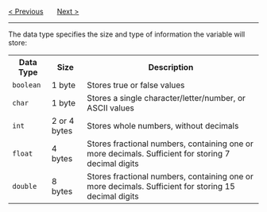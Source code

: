 <a href="/User-Input.md">&lt; Previous</a>
&nbsp;&nbsp;&nbsp;&nbsp;&nbsp;
<a href="/Data-Types/Numbers.md">Next &gt;</a>
<hr>
The data type specifies the size and type of information the variable will store:
<table>
  <tr>
    <th>Data Type</th>
    <th>Size</th>
    <th>Description</th>
  </tr>
  <tr>
    <td><code>boolean</code></td>
    <td>1 byte</td>
    <td>Stores true or false values</td>
  </tr>
  <tr>
    <td><code>char</code></td>
    <td>1 byte</td>
    <td>Stores a single character/letter/number, or ASCII values</td>
  </tr>
  <tr>
    <td><code>int</code></td>
    <td>2 or 4 bytes</td>
    <td>Stores whole numbers, without decimals</td>
  </tr>
  <tr>
    <td><code>float</code></td>
    <td>4 bytes</td>
    <td>Stores fractional numbers, containing one or more decimals. Sufficient for 
storing 7 decimal digits</td>
  </tr>
  <tr>
    <td><code>double</code></td>
    <td>8 bytes</td>
    <td>Stores fractional numbers, containing one or more decimals. Sufficient for 
storing 15 decimal digits</td>
  </tr>
</table>
